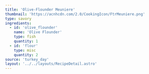 ```yaml
---
title: 'Olive-Flounder Meuniere'
thumbnail: 'https://acnhcdn.com/2.0/CookingIcon/FtrMeuniere.png'
type: savory
ingredients:
  - id: 'olive_flounder'
    name: 'Olive Flounder'
    type: fish
    quantity: 1
  - id: 'flour'
    type: misc
    quantity: 2
source: 'turkey_day'
layout: '../../layouts/RecipeDetail.astro'
---
```

